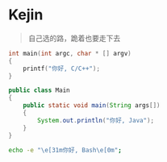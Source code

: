 # Kejin

> 自己选的路，跪着也要走下去

```C
int main(int argc, char * [] argv)
{
	printf("你好, C/C++");
}
```

```Java
public class Main
{
	public static void main(String args[])
	{
		System.out.println("你好, Java");
	}
}
```

```Bash
echo -e "\e[31m你好, Bash\e[0m";
```
